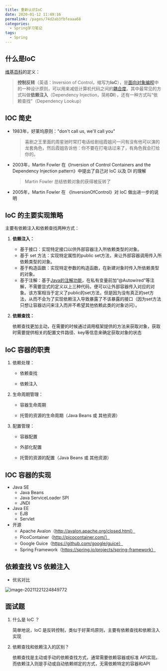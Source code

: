```yaml
---
title: 重新认识IoC
date: 2020-01-12 11:49:16
permalink: /pages/74d2ab3fbfeaaa68
categories:
  - Spring学习笔记
tags:
  - Spring
---
```


## 什么是IoC

[维基百科](https://zh.wikipedia.org/wiki/控制反转)的定义：

> **控制反转**（英语：Inversion of Control，缩写为**IoC**），是[面向对象编程](https://zh.wikipedia.org/wiki/面向对象编程)中的一种设计原则，可以用来减低计算机代码之间的[耦合度](https://zh.wikipedia.org/wiki/耦合度_(計算機科學))。其中最常见的方式叫做**依赖注入**（Dependency Injection，简称**DI**），还有一种方式叫“依赖查找”（Dependency Lookup）



## IOC 简史

- 1983年，好莱坞原则："don't call us, we'll call you"

  > 喜剧之王里面的周星驰时常打电话给剧组霞姐问一问有没有他可以演的龙套角色，然后霞姐告诉他：你不要在打电话过来了，有角色我会打给你的。

- 2003年，Martin Fowler 在《Inversion of Control Containers and the Dependency Injection pattern》中提出了自己对 IoC 以及 DI 的理解

  > Martin Fowler 总结依赖对象的获得被反转了

- 2005年，Martin Fowler 在 《InversionOfControl》对 IoC 做出进一步的说明



## IoC 的主要实现策略

主要有依赖注入和依赖查找两种方式：

1. **依赖注入：**

   - 基于接口：实现特定接口以供外部容器注入所依赖类型的对象。
   - 基于 set 方法：实现特定属性的public set方法，来让外部容器调用传入所依赖类型的对象。
   - 基于构造函数：实现特定参数的构造函数，在新建对象时传入所依赖类型的对象。
   - 基于注解：基于[Java的注解功能](https://zh.wikipedia.org/wiki/Java注解)，在私有变量前加“@Autowired”等注解，不需要显式的定义以上三种代码，便可以让外部容器传入对应的对象。该方案相当于定义了public的set方法，但是因为没有真正的set方法，从而不会为了实现依赖注入导致暴露了不该暴露的接口（因为set方法只想让容器访问来注入而并不希望其他依赖此类的对象访问）。

2. **依赖查找：**

   依赖查找更加主动，在需要的时候通过调用框架提供的方法来获取对象，获取时需要提供相关的配置文件路径、key等信息来确定获取对象的状态



## IoC 容器的职责

1. 依赖处理：

   - 依赖查找

   - 依赖注入

2. 生命周期管理：

   - 容器生命周期

   - 托管的资源的生命周期（Java Beans 或 其他资源）

3. 配置管理：

   - 容器配置

   - 外部化配置

   - 托管的资源的配置（Java Beans 或 其他资源）



## IOC 容器的实现

- Java SE
  - Java Beans
  - Java ServiceLoader SPI
  - JNDI
- Java EE
  - EJB
  - Servlet
- 开源
  - Apache Avalon（http://avalon.apache.org/closed.html）
  - PicoContainer（http://picocontainer.com/）
  - Google Guice（https://github.com/google/guice）
  - Spring Framework（https://spring.io/projects/spring-framework） 



## 依赖查找 VS 依赖注入

- 优劣对比

![image-20211221224849772](http://img.zhoubg.cn/static/image-20211221224849772.png)



## 面试题

1. 什么是 IoC ？

   简单地说，IoC 是反转控制，类似于好莱坞原则，主要有依赖查找和依赖注入实现

2. 依赖查找和依赖注入的区别？

   依赖查找是主动或手动的依赖查找方式，通常需要依赖容器或标准 API实现。而依赖注入则是手动或自动依赖绑定的方式，无需依赖特定的容器和API